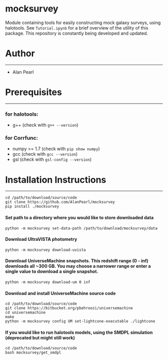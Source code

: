 # mocksurvey

Module containing tools for easily constructing mock galaxy surveys, using halotools. See `Tutorial.ipynb` for a brief overview of the utility of this package. This repository is constantly being developed and updated.

# Author
___
- Alan Pearl

# Prerequisites
___
### for halotools:
- g++ (check with `g++ --version`)
### for Corrfunc:
- numpy >= 1.7 (check with `pip show numpy`)
- gcc (check with `gcc --version`)
- gsl (check with `gsl-config --version`)

# Installation Instructions
___
```
cd /path/to/download/source/code
git clone https://github.com/AlanPearl/mocksurvey
pip install ./mocksurvey
```

#### Set path to a directory where you would like to store downloaded data
```
python -m mocksurvey set-data-path /path/to/download/mocksurvey/data
```
#### Download UltraVISTA photometry
```
python -m mocksurvey download-uvista
```
#### Download UniverseMachine snapshots. This redshift range (0 - inf) downloads all ~300 GB. You may choose a narrower range or enter a single value to download a single snapshot.
```
python -m mocksurvey download-um 0 inf
```
#### Download and install UniverseMachine source code
```
cd /path/to/download/source/code
git clone https://bitbucket.org/pbehroozi/universemachine
cd universemachine
make
python -m mocksurvey config UM set-lightcone-executable ./lightcone
```
#### If you would like to run halotools models, using the SMDPL simulation (deprecated but might still work)
```
cd /path/to/download/source/code
bash mocksurvey/get_smdpl
```
